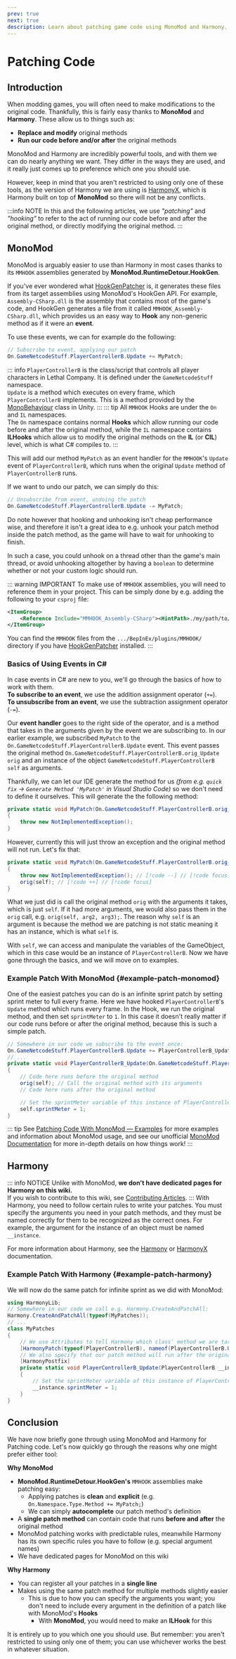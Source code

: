 ```yaml
---
prev: true
next: true
description: Learn about patching game code using MonoMod and Harmony.
---
```


# Patching Code
## Introduction
When modding games, you will often need to make modifications to the original code. Thankfully, this is fairly easy thanks to **MonoMod** and **Harmony**. These allow us to things such as:
- **Replace and modify** original methods
- **Run our code before and/or after** the original methods

MonoMod and Harmony are incredibly powerful tools, and with them we can do nearly anything we want. They differ in the ways they are used, and it really just comes up to preference which one you should use.

However, keep in mind that you aren't restricted to using only one of these tools, as the version of Harmony we are using is [HarmonyX](https://github.com/BepInEx/HarmonyX), which is Harmony built on top of **MonoMod** so there will not be any conflicts.

:::info NOTE
In this and the following articles, we use *"patching"* and *"hooking"* to refer to the act of running our code before and after the original method, or directly modifying the original method.
:::

## MonoMod
MonoMod is arguably easier to use than Harmony in most cases thanks to its `MMHOOK` assemblies generated by **MonoMod.RuntimeDetour.HookGen**.

If you've ever wondered what [HookGenPatcher](https://thunderstore.io/c/lethal-company/p/Evaisa/HookGenPatcher/) is, it generates these files from its target assemblies using MonoMod's HookGen API. For example, `Assembly-CSharp.dll` is the assembly that contains most of the game's code, and HookGen generates a file from it called `MMHOOK_Assembly-CSharp.dll`, which provides us an easy way to **Hook** any non-generic method as if it were an **event**.

To use these events, we can for example do the following:
```cs
// Subscribe to event, applying our patch
On.GameNetcodeStuff.PlayerControllerB.Update += MyPatch;
```
::: info
`PlayerControllerB` is the class/script that controls all player characters in Lethal Company. It is defined under the `GameNetcodeStuff` namespace.  
`Update` is a method which executes on every frame, which `PlayerControllerB` implements. This is a method provided by the [MonoBehaviour](https://docs.unity3d.com/ScriptReference/MonoBehaviour.html) class in Unity.
:::
::: tip
All `MMHOOK` Hooks are under the `On` and `IL` namespaces.  
The `On` namespace contains normal **Hooks** which allow running our code before and after the original method, while the `IL` namespace contains **ILHooks** which allow us to modify the original methods on the **IL** (or **CIL**) level, which is what C# compiles to.
:::

This will add our method `MyPatch` as an event handler for the `MMHOOK`'s `Update` event of `PlayerControllerB`, which runs when the original `Update` method of `PlayerControllerB` runs. 

If we want to undo our patch, we can simply do this:
```cs
// Unsubscribe from event, undoing the patch
On.GameNetcodeStuff.PlayerControllerB.Update -= MyPatch;
```
Do note however that hooking and unhooking isn't cheap performance wise, and therefore it isn't a great idea to e.g. unhook your patch method inside the patch method, as the game will have to wait for unhooking to finish.

In such a case, you could unhook on a thread other than the game's main thread, or avoid unhooking altogether by having a `boolean` to determine whether or not your custom logic should run.

::: warning IMPORTANT
To make use of `MMHOOK` assemblies, you will need to reference them in your project. This can be simply done by e.g. adding the following to your `csproj` file:
```xml
<ItemGroup>
    <Reference Include="MMHOOK_Assembly-CSharp"><HintPath>./my/path/to/MMHOOK_Assembly-CSharp.dll</HintPath></Reference>
</ItemGroup>
```
You can find the `MMHOOK` files from the `.../BepInEx/plugins/MMHOOK/` directory if you have [HookGenPatcher](https://thunderstore.io/c/lethal-company/p/Evaisa/HookGenPatcher/) installed.
:::

### Basics of Using Events in C#
In case events in C# are new to you, we'll go through the basics of how to work with them.  
**To subscribe to an event**, we use the addition assignment operator (`+=`).  
**To unsubscribe from an event**, we use the subtraction assignment operator (`-=`).

Our **event handler** goes to the right side of the operator, and is a method that takes in the arguments given by the event we are subscribing to. In our earlier example, we subscribed `MyPatch` to the `On.GameNetcodeStuff.PlayerControllerB.Update` event. This event passes the original method `On.GameNetcodeStuff.PlayerControllerB.orig_Update orig` and an instance of the object `GameNetcodeStuff.PlayerControllerB self` as arguments. 

Thankfully, we can let our IDE generate the method for us *(from e.g. `quick fix` -> `Generate Method 'MyPatch'` in Visual Studio Code)* so we don't need to define it ourselves. This will generate the the following method:
```cs
private static void MyPatch(On.GameNetcodeStuff.PlayerControllerB.orig_Update orig, GameNetcodeStuff.PlayerControllerB self)
{
    throw new NotImplementedException();
}
```
However, currently this will just throw an exception and the original method will not run. Let's fix that:
```cs
private static void MyPatch(On.GameNetcodeStuff.PlayerControllerB.orig_Update orig, GameNetcodeStuff.PlayerControllerB self)
{
    throw new NotImplementedException(); // [!code --] // [!code focus]
    orig(self); // [!code ++] // [!code focus]
}
```
What we just did is call the original method `orig` with the arguments it takes, which is just `self`. If it had more arguments, we would also pass them in the `orig` call, e.g. `orig(self, arg2, arg3);`. The reason why `self` is an argument is because the method we are patching is not static meaning it has an instance, which is what `self` is.

With `self`, we can access and manipulate the variables of the GameObject, which in this case would be an instance of `PlayerControllerB`. Now we have gone through the basics, and we will move on to examples.

### Example Patch With MonoMod {#example-patch-monomod}
One of the easiest patches you can do is an infinite sprint patch by setting sprint meter to full every frame. Here we have hooked `PlayerControllerB`'s `Update` method which runs every frame. In the Hook, we run the original method, and then set `sprintMeter` to `1`. In this case it doesn't really matter if our code runs before or after the original method, because this is such a simple patch.
```cs
// Somewhere in our code we subscribe to the event once:
On.GameNetcodeStuff.PlayerControllerB.Update += PlayerControllerB_Update;
// ...
private static void PlayerControllerB_Update(On.GameNetcodeStuff.PlayerControllerB.orig_Update orig, GameNetcodeStuff.PlayerControllerB self)
{
    // Code here runs before the original method
    orig(self); // Call the original method with its arguments
    // Code here runs after the original method

    // Set the sprintMeter variable of this instance of PlayerControllerB to 1
    self.sprintMeter = 1; 
}
```
::: tip
See [Patching Code With MonoMod — Examples](./patching-code/monomod-examples.md) for more examples and information about MonoMod usage, and see our unofficial [MonoMod Documentation](./patching-code/monomod-documentation.md) for more in-depth details on how things work!
:::

## Harmony
::: info NOTICE
Unlike with MonoMod, **we don't have dedicated pages for Harmony on this wiki.**  
If you wish to contribute to this wiki, see [Contributing Articles](/contribute/writing-articles).
:::
With Harmony, you need to follow certain rules to write your patches. You must specify the arguments you need in your patch methods, and they must be named correctly for them to be recognized as the correct ones. For example, the argument for the instance of an object must be named `__instance`.

For more information about Harmony, see the [Harmony](https://harmony.pardeike.net/articles/intro.html) or [HarmonyX](https://github.com/BepInEx/HarmonyX/wiki/Basic-usage) documentation.

### Example Patch With Harmony {#example-patch-harmony}
We will now do the same patch for infinite sprint as we did with MonoMod:

```cs
using HarmonyLib;
// Somewhere in our code we call e.g. Harmony.CreateAndPatchAll:
Harmony.CreateAndPatchAll(typeof(MyPatches));
// ...
class MyPatches
{
    // We use Attributes to tell Harmony which class' method we are targeting
    [HarmonyPatch(typeof(PlayerControllerB), nameof(PlayerControllerB.Update))]
    // We also specify that our patch method will run after the original method
    [HarmonyPostfix]
    private static void PlayerControllerB_Update(PlayerControllerB __instance)
    {
        // Set the sprintMeter variable of this instance of PlayerControllerB to 1
        __instance.sprintMeter = 1;
    }
}
```

## Conclusion
We have now briefly gone through using MonoMod and Harmony for Patching code. Let's now quickly go through the reasons why one might prefer either tool:

**Why MonoMod**
- **MonoMod.RuntimeDetour.HookGen's** `MMHOOK` assemblies make patching easy:
    - Applying patches is **clean** and **explicit** (e.g. `On.Namespace.Type.Method += MyPatch;`)
    - We can simply **autocomplete** our patch method's definition
- A **single patch method** can contain code that runs **before and after** the original method
- MonoMod patching works with predictable rules, meanwhile Harmony has its own specific rules you have to follow (e.g. special argument names)
- We have dedicated pages for MonoMod on this wiki

**Why Harmony**
- You can register all your patches in a **single line**
- Makes using the same patch method for multiple methods slightly easier
    - This is due to how you can specify the arguments you want; you don't need to include every argument in the definition of a patch like with MonoMod's **Hooks**
        - With **MonoMod**, you would need to make an **ILHook** for this

It is entirely up to you which one you should use. But remember: you aren't restricted to using only one of them; you can use whichever works the best in whatever situation.